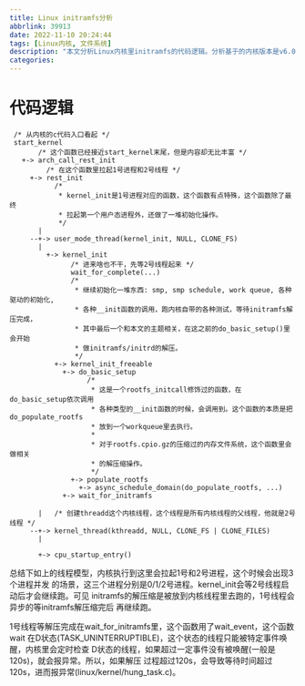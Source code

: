 ```yaml
---
title: Linux initramfs分析
abbrlink: 39913
date: 2022-11-10 20:24:44
tags: [Linux内核, 文件系统]
description: "本文分析Linux内核里initramfs的代码逻辑。分析基于的内核版本是v6.0，qemu版本是v7.1.50。"
categories:
---
```


代码逻辑
=========

```
 /* 从内核的c代码入口看起 */
 start_kernel
       /* 这个函数已经接近start_kernel末尾，但是内容却无比丰富 */
   +-> arch_call_rest_init
         /* 在这个函数里拉起1号进程和2号线程 */
     +-> rest_init
           /*
            * kernel_init是1号进程对应的函数，这个函数有点特殊，这个函数除了最终
            * 拉起第一个用户态进程外，还做了一堆初始化操作。
            */
       |
     --+-> user_mode_thread(kernel_init, NULL, CLONE_FS)
       |
         +-> kernel_init
               /* 进来啥也不干，先等2号线程起来 */
               wait_for_complete(...)
               /*
                * 继续初始化一堆东西: smp, smp schedule, work queue, 各种驱动的初始化,
                * 各种__init函数的调用，跑内核自带的各种测试，等待initramfs解压完成，
                * 其中最后一个和本文的主题相关，在这之前的do_basic_setup()里会开始
                * 做initramfs/initrd的解压。
                */
           +-> kernel_init_freeable
             +-> do_basic_setup
                   /*
                    * 这是一个rootfs_initcall修饰过的函数，在do_basic_setup依次调用
                    * 各种类型的__init函数的时候，会调用到。这个函数的本质是把do_populate_rootfs
                    * 放到一个workqueue里去执行。
                    *
                    * 对于rootfs.cpio.gz的压缩过的内存文件系统，这个函数里会做相关
                    * 的解压缩操作。
                    */
               +-> populate_rootfs
                 +-> async_schedule_domain(do_populate_rootfs, ...)
             +-> wait_for_initramfs

       |   /* 创建threadd这个内核线程，这个线程是所有内核线程的父线程，他就是2号线程 */
     --+-> kernel_thread(kthreadd, NULL, CLONE_FS | CLONE_FILES)
       |

       +-> cpu_startup_entry()
```
 总结下如上的线程模型，内核执行到这里会拉起1号和2号进程，这个时候会出现3个进程并发
 的场景，这三个进程分别是0/1/2号进程。kernel_init会等2号线程启动后才会继续跑。可见
 initramfs的解压缩是被放到内核线程里去跑的，1号线程会异步的等initramfs解压缩完后
 再继续跑。

 1号线程等解压完成在wait_for_initramfs里，这个函数用了wait_event，这个函数wait
 在D状态(TASK_UNINTERRUPTIBLE)，这个状态的线程只能被特定事件唤醒，内核里会定时检查
 D状态的线程，如果超过一定事件没有被唤醒(一般是120s)，就会报异常。所以，如果解压
 过程超过120s，会导致等待时间超过120s，进而报异常(linux/kernel/hung_task.c)。
